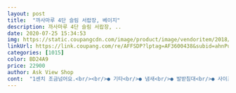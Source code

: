 ```yaml
---
layout: post 
title:  "까사마루 4단 슬림 서랍장, 베이지" 
description: 까사마루 4단 슬림 서랍장, ..
date: 2020-07-25 15:34:53 
img: https://static.coupangcdn.com/image/product/image/vendoritem/2018/10/02/3399443736/5518b677-9e67-4024-b445-2d9e72a40644.jpg 
linkUrl: https://link.coupang.com/re/AFFSDP?lptag=AF3600438&subid=ahnPublicAsk&pageKey=47423587&itemId=167780253&vendorItemId=3399443736&traceid=V0-113-06dca7df4c6c052f 
categories: [1015] 
color: BD24A9 
price: 22900 
author: Ask View Shop 
cont:  "1센치 조금넘어요.<br/><br/>● 기타<br/>● 냄새<br/>● 발받침대<br/>● 사이즈<br/>● 손잡이<br/>● 칼라<br/>● 포장<br/>➡구매동기<br/>➡딱 34분걸렸어요.<br/><br/>➡아.<br/>.<br/>!<br/>➡전 현관앞에놓고  선반위엔  소품약간놓았고.<br/> 서랍엔 외출시필요한 마스크.<br/>텃밭가꿀때필요한 씨앗.<br/>식물영양제등을 넣었어요.<br/><br/>➡제껀 서랍양옆으로봤을때 하나가 정확히 크기가맞아떨어지지않는지 틀밖으로 삐져나와있었어요.<br/><br/>➡조립에대한 설명이전혀없어요.<br/><br/>➡틀이 철로되있어서 무게가있었구요.<br/><br/><br/>가격에 비해 제법 튼튼합니다.<br/><br/>검은색이 더 많이 보이는 기분이예요<br/>구겨잡으면 모양흐트러질것같아 조심히 써야겠어요.<br/><br/>구매하고 두달쯤 지났는데 아주 만족하며 잘쓰고 있습니다ㅎ<br/>그리고 조립하면서 1번.<br/>2번.<br/>3번을 넣고 7번으로 조여줄때 2번과 3번의 구멍위치가 정확하지가않아서 정말힘들게 7번볼트를 약간기울여서 간시히3번 구멍에넣고 조였습니다.<br/><br/>기본 뼈대가 철제이고 상판이 나무라 큰 흔들림없어요<br/>깊이는 손을 수직으로넣었을때 손목까지오는 얇지않은깊이입니다.<br/><br/>나머진 완전만족입니다.<br/><br/>냄새는 금방빠지고, 자잘한 속옷이며 양말,여성용품.<br/>물티슈등 수납용으로 좋아요<br/>너무많이 넣어서 턱턱 걸리는건 좀 귀찮긴한데,<br/>놓을자리 더있음 또 샀을것같아요ㅋ<br/>눕혀놓음 폭이 딱맞아요<br/>뒤에 바구니도 빠지지않게 막혀있어 좋습니다.<br/><br/>많이넣으면 옆으로 불룩하게 튀어 나올 것 같아요.<br/><br/>먼지는 좀 들어갈것 같아 속옷같은건 보관하기에 적합하지 않을것 같아요<br/>몇달쓰면 어차피 헤질것같은 퀄리티라 그냥 뒀어요.<br/><br/>밑받침에 고리가있어서 뺄때 편리할거같아요.<br/><br/>바구니 높이는 여자인 제손으로 한뼘정도 되요<br/>바구니 양옆은 물건을 많이 채우면 벌어지고요<br/>바구니도 생각보다 도톰하고 넣고빼기 수월해 좋아요<br/>바닥에 질질끌리지 않으니 청소도 쉽고 좋네요.<br/><br/>반품안하는건.<br/><br/>방금받아서 냄새날아가는지는 잘모르겠어요.<br/><br/>부직포 두겹으로 되어있고.<br/><br/>부직포는 원래 먼지가 잘붙는데.<br/><br/>부직포서랍 한쪽모서리 떨어져나갔어요.<br/><br/>부직포서랍에서 기름냄샌지 창고냄새같은거 나요.<br/><br/>비닐에쌓여서 박스에 든채로 왔음.<br/><br/>뼈대를 조립할때 느슨하게 조립하고 밑뼈대를 탄탄히 조립후 뼈대를 꽉 조여주어야 쉽게 조립할수 있어요<br/>사진보시면 윗 부분은 잡아주는게 없습니다.<br/><br/>사진처럼 수건이세워서 안들어가고.<br/><br/>상판은 밝은우드색상인데 조금 노래요.<br/><br/>색상은 화면이랑 달라요<br/>서랍부직포에 무늬가 프린트 되있어 고급스러워보임.<br/> 맘에쏙들어요.<br/><br/>서랍은 밑받침이 있어서 왠만한무게는 쳐지지않고 견딜수있을거같아서 맘에들었어요.<br/><br/>서랍이 아주꽉차게 만들어져있어 좋아요.<br/><br/>서랍이랑 철제는 회베이지 입니다.<br/><br/>설명서가 있었지만 전 안보고도 15분만에 다 조립했어요<br/>성격상 계속 맘에걸리네요.<br/><br/>실도얇고 봉재상태가 썩좋지 않지만<br/>아주가끔 서랍열때 저 꺽인부분이 턱 하고 걸려요.<br/><br/>엄청 마음에 들어요.<br/>완벽하진않지만 가격대비 최고임.<br/><br/>요즘 화이트인테리어에 잘어울려요<br/>욕심이나서 주문후 놓을자리를 찾은상품입니다.<br/><br/>이게 있어서 마지막칸 부직포도 덜 헤질것같고.<br/><br/>일단 이상품은 필요해서 검색하다 주문한 상품이아니고<br/>자세히 보지않으면 눈에 안 들어오니<br/>작은 몇미리 차이로도 조립이어려울수있다는건 잘아실테니 좀더 신경써서 만들어주셨으면 합니다<br/>잠깐걸릴뿐이지 사용하는데 큰불편은 아니예요<br/>잡다한거넣으니 깔끔해지긴했네요.<br/><br/>전체사이즈는 상세설명 그대로고<br/>조립방법은  올려드린 사진을참고하세요.<br/><br/>좀더 어두운감이 있어요<br/>즉 충동구매인거죠^^<br/>짜증이많이났었어요.<br/>ㅠ<br/>처음부터 다 조여주면 밑뼈대가 안 들어가요<br/>쿠팡베스트에 떠있는데 우리집이 코딱지만해서 조만한것도  놓을자리가 없는데도<br/>크게 없어보이진 않아요.<br/><br/>화면보다 약간 진해요.<br/><br/>환기 좀 해야할듯<br/>후기쓰신분들중 아무도조립얘기가없어서 뭔갈조립하는거는 미치게싫어하는 저는 물건을보자마자 다시고이접어서 베란다에 처박을뻔했네요.<br/><br/>후회없습니다.<br/>추천합니다.<br/><br/>" 
---
```

